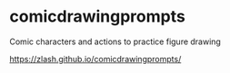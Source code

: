 # comicdrawingprompts
Comic characters and actions to practice figure drawing 

https://zlash.github.io/comicdrawingprompts/
